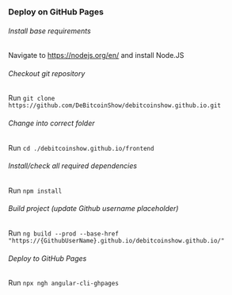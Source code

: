 ### Deploy on GitHub Pages

###### Install base requirements
Navigate to https://nodejs.org/en/ and install Node.JS

###### Checkout git repository
Run `git clone https://github.com/DeBitcoinShow/debitcoinshow.github.io.git`

###### Change into correct folder
Run `cd ./debitcoinshow.github.io/frontend`

###### Install/check all required dependencies
Run `npm install`

###### Build project (update Github username placeholder)
Run `ng build --prod --base-href "https://{GithubUserName}.github.io/debitcoinshow.github.io/"`

###### Deploy to GitHub Pages
Run `npx ngh angular-cli-ghpages`
